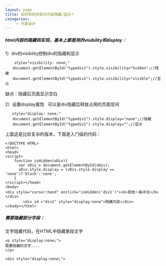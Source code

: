 ```yaml
---
layout: page
title: 如何将网页部分内容隐藏/显示？
categories:
     - 平面设计
---
```


##### html内容的隐藏和实现，基本上都是用的visibility和display：

1）div的visibility控制div的隐藏和显示

```
    style="visibility: none;"
　　document.getElementById("typediv1").style.visibility="hidden";//隐藏
　　document.getElementById("typediv1").style.visibility="visible";//显示
```
缺点：隐藏后页面显示空白

2）设置display属性   可以是div隐藏后释放占用的页面空间
```
   style="display: none;"
　　document.getElementById("typediv1").style.display="none";//隐藏
　　document.getElementById("typediv1").style.display="";//显示
```
上面这是比较复杂的版本，下面是入门级的代码：
```
<!DOCTYPE HTML>
<html>
<head>
<script>
	function isHidden(oDiv){
      var vDiv = document.getElementById(oDiv);
      vDiv.style.display = (vDiv.style.display == 'none')?'block':'none';
    }
</script></head>
<body>
<div style="cursor:hand" onclick="isHidden('div1')"><b>其他一条评论</b></div>
		<div id ="div1" style="display:none">隐藏内容</div>
</body></html>
```

##### 需要隐藏部分字段：
文字隐藏代码，在HTML中隐藏某段文字

```
<p style="display:none;">
需要隐藏的文字....
</p>

<div style="display:none;">
```